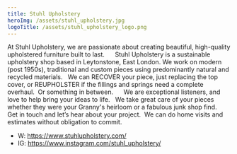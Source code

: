 ```yaml
---
title: Stuhl Upholstery
heroImg: /assets/stuhl_upholstery.jpg
logoTitle: /assets/stuhl_upholstery_logo.png
---
```


At Stuhl Upholstery, we are passionate about creating beautiful, high-quality
upholstered furniture built to last.   
 
Stuhl Upholstery is a sustainable upholstery shop based in Leytonstone, East
London. We work on modern (post 1950s), traditional and custom pieces
using predominantly natural and recycled materials.
 
We can RECOVER your piece, just replacing the top cover, or
REUPHOLSTER if the fillings and springs need a complete overhaul.  Or
something in between.  
  
We are exceptional listeners, and love to help bring your ideas to life.   We
take great care of your pieces whether they were your Granny&#39;s heirloom or a
fabulous junk shop find.
 
Get in touch and let’s hear about your project.  We can do home visits and
estimates without obligation to commit.

- W: https://www.stuhlupholstery.com/
- IG: https://www.instagram.com/stuhl_upholstery/
